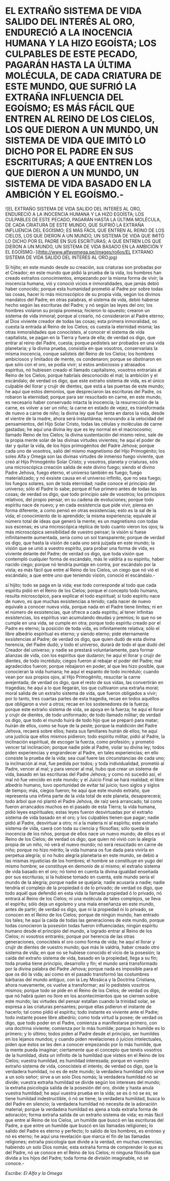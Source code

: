 # EL EXTRAÑO SISTEMA DE VIDA SALIDO DEL INTERÉS AL ORO, ENDURECIÓ A LA INOCENCIA HUMANA Y LA HIZO EGOÍSTA; LOS CULPABLES DE ESTE PECADO, PAGARÁN HASTA LA ÚLTIMA MOLÉCULA, DE CADA CRIATURA DE ESTE MUNDO, QUE SUFRIÓ LA EXTRAÑA INFLUENCIA DEL EGOÍSMO; ES MÁS FÁCIL QUE ENTREN AL REINO DE LOS CIELOS, LOS QUE DIERON A UN MUNDO, UN SISTEMA DE VIDA QUE IMITÓ LO DICHO POR EL PADRE EN SUS ESCRITURAS; A QUE ENTREN LOS QUE DIERON A UN MUNDO, UN SISTEMA DE VIDA BASADO EN LA AMBICIÓN Y EL EGOÍSMO.-

![EL EXTRAÑO SISTEMA DE VIDA SALIDO DEL INTERÉS AL ORO, ENDURECIÓ A LA INOCENCIA HUMANA Y LA HIZO EGOÍSTA; LOS CULPABLES DE ESTE PECADO, PAGARÁN HASTA LA ÚLTIMA MOLÉCULA, DE CADA CRIATURA DE ESTE MUNDO, QUE SUFRIÓ LA EXTRAÑA INFLUENCIA DEL EGOÍSMO; ES MÁS FÁCIL QUE ENTREN AL REINO DE LOS CIELOS, LOS QUE DIERON A UN MUNDO, UN SISTEMA DE VIDA QUE IMITÓ LO DICHO POR EL PADRE EN SUS ESCRITURAS; A QUE ENTREN LOS QUE DIERON A UN MUNDO, UN SISTEMA DE VIDA BASADO EN LA AMBICIÓN Y EL EGOÍSMO.-](http://www.alfayomega.pe/images/rollos/EL EXTRANO SISTEMA DE VIDA SALIDO DEL INTERES AL ORO.jpg)

Sí hijito; en este mundo desde su creación, sus criaturas son probadas por el Creador; en este mundo que pidió la prueba de la vida, los hombres han creado extraños conocimientos, empezando por la misma forma de vivir; la inocencia humana, vió y conoció vicios e inmoralidades, que jamás debió haber conocido; porque esta humanidad prometió al Padre por sobre todas las cosas, hacer lo más microscópico de su propia vida, según los divinos mandatos del Padre; en otras palabras, el sistema de vida, debió haberse hecho según las escrituras del Padre; y nó según las leyes del oro; los hombres violaron su propia promesa; hicieron lo opuesto; crearon un sistema de vida inmoral; porque al crearlo, nó consideraron al Padre eterno; al Dios viviente creador de todas las cosas; esta primera inmoralidad, os cuesta la entrada al Reino de los Cielos; os cuesta la eternidad misma; las otras inmoralidades que conocísteis, al conocer el sistema de vida capitalista, se pagan en la Tierra y fuera de ella; de verdad os digo, que entrar al reino del Padre, cuesta; porque pedísteis ser probados en una vida planetaria; y la divina prueba, consistía en que vosotros, conservaríais la misma inocencia, conque salísteis del Reino de los Cielos; los hombres ambiciosos y limitados de mente, os condenaron; porque se obstinaron en que sólo con el oro, se podía vivir; si estos ambiciosos y atrasados espíritus, nó hubiesen creado el llamado capitalismo, vosotros entraríais al Reino de los Cielos; porque habríais desconocido el mal; la ambición y el escándalo; de verdad os digo, que este extraño sistema de vida, es el único culpable del llorar y crujir de dientes, que está a las puertas de este mundo; he aquí que estos demoníos, que despreciaron las escrituras del Padre, os robaron la eternidad; porque para ser resucitado en carne, en este mundo, es necesario haber conservado intacta la inocencía; la resurrección de la carne, es volver a ser un niño; la carne en estado de vejez, es transformada de nuevo a carne de niño; la divina ley que fue lenta en daros la vida, desde el vientre de la madre, ahora será instantánea; renovando a la velocidad del pensamientos, del Hijo Solar Cristo, todas las células y moléculas de carne gastadas; he aquí una divina ley que es ley normal en el macrocosmo; llamado Reino de los Cielos; la divina sustentación del mismo reino, sale de la propia mente solar de las divinas virtudes vivientes; he aquí el poder de dar y quitar la vida, de los hijos primogénitos del Padre Jehova; porque cada uno de vosotros, salió del mismo magnetismo del Hijo Primogénito; los soles Alfa y Omega son las divinas virtudes de inmenso fuego viviente, que creó al Hijo Primogénito Solar Cristo; y vosotros, planeta y criaturas, sóis una microscópica creación salida de este divino fuego; siendo el divino Padre Jehova, fuego eterno, el universo también es fuego; fuego materializado; y nó exsiste causa en el universo infinito, que no sea fuego; los fuegos solares, son de toda eternidad; nadie conoce el principio del universo; sólo el Padre lo sabe; porque él fue primero antes de todas las cosas; de verdad os digo, que todo principio sale de vosotros; los principios relativos, del propio pensar, en su cadena de evoluciones; porque todo espíritu nace de nuevo; y en cada exsistencia que pide vivir, piensa en forma diferente, a como pensó en otras exsistencias; esto es la sal de la vida; el conocimiento de lo aprendido; la misma experiencia; equivale al número total de ideas que generó la mente; es un magnetismo con todas sus escenas; es una microscópica réplica de todo cuanto vieron los ojos; la más microscópica sensibilidad de vuestro pensar; la visión si fuese infinitamente aumentada, sería como un sol transparente; porque de verdad os digo, que hasta la visión de cada uno será juzjada en este mundo; la visión que se unió a vuestro espíritu, para probar una forma de vida, es viviente delante del Padre; de verdad os digo, que toda visión que contempló cualquier forma de escándalo, más le valdría a su espíritu, haber nacido ciego; porque nó tendría puntaje en contra, por escándalo por la vista; es más fácil que entre al Reino de los Cielos, un ciego que nó vió el escándalo; a que entre uno que teniendo visión, conoció el escándalo.-

sí hijito; todo se paga en la vida; ese todo corresponde al todo que cada espíritu pidió en el Reino de los Cielos; porque el concepto todo humano, resulta microscópico, para explicar el todo espíritual; si todo espíritu nace de nuevo, es que muchas exsistencias a tenido; cada nacer de nuevo equivale a conocer nueva vida, porque nada en el Padre tiene límites; ni en el número de exsistencias, que ofrece a cada espíritu; al tener infinitas exsistencias, los espíritus van acumulando deudas y premios; lo que no se cumple en una vida, se cumple en otra; porque todo espíritu creado por el Padre es eterno; la posición de toda vida, es infinitamente relativa; sólo el libre albedrío espíritual es eterno; y siendo eterno; pide eternamente exsistencias al Padre; de verdad os digo, que quien dudó de esta divina herencia, del Padre dudó; y todo el universo, durará de todo el que dudó del Creador del universo; y nadie se prestará voluntariamente, para formar alianzas de vida, con los espíritus que dudaron; he aquí el llorar y crujir de dientes, de todo incrédulo; ciegos fueron al rebajar el poder del Padre; mal agradecidos fueron; porque rebajaron en poder, al que les hizo posible, que conocieran la vida humana; he aquí el espanto de todo incrédulo; cuando vean por sus propios ojos, al Hijo Primogénito, resucitar la carne avejentada; de verdad os digo, que el resto de sus vidas, las convertirán en tragedias; he aquí a lo que llegarán, los que cultivaron una extraña moral; moral salida de un extraño sistema de vida, que fueron obligados a vivir; por lo tanto, tres cuartas partes de esta tragedia, recae en todos aquéllos que obligaron a vivir a otros; recae en los sostenedores de la fuerza; porque este extraño sistema de vida, se apoya en la fuerza; he aquí el llorar y crujir de dientes, de todo uniformado; de todo llamado militar; de verdad os digo, que todo el mundo huirá de todo hijo que se preparó para matar; huirán de ellos, como se huye de la peste; porque la maldición del Padre Jehova, recaerá sobre ellos; hasta sus familiares huirán de ellos; he aquí una justicia que ellos mismos pidieron; todo espíritu militar, pidió al Padre, la inclinación espíritual, de escoger la fuerza, como profesión; y prometió vencer tal inclinación; porque nadie pide al Padre, violar su divina ley; todos piden experiencias y engrandecer al Padre, en tales experiencias; en ello consiste la prueba de la vida; sea cual fuere las circunstancias de cada uno; la inclinación al mal, fue pedida por todos; y toda individualidad, prometió al Padre, vencer al mal; y para vencer al mal, hubo que crear un sistema de vida, basado en las escrituras del Padre Jehova; y como nó sucedió así, el mal nó fue vencido en este mundo; y el Juicio Final se hará realidad; el libre albedrío humano, tuvo oportunidad de evitar tal juicio; tuvo siglos y siglos de tiempo; más, ciegos fueron; he aquí que este mundo extraño, que representa una ínfima parte de la vida total de este planeta, desaparecerá; todo árbol que nó plantó el Padre Jehova, de raíz será arrancado; tal como fueron arrancados muchos en el pasado de esta Tierra; la vida humana, pidió leyes espírituales; estas leyes fueron desvirtuadas por el extraño sistema de vida basado en el oro; y los culpables tienen que pagar; nadie pidió al Padre, desvirtuar a otro; ni a la materia ni al espíritu; este extraño sistema de vida, caerá con toda su ciencia y filosofías; sólo queda la inocencia de los niños, porque de ellos nace un nuevo mundo; de ellos es el Reino de los Cielos; de verdad os digo, que quien nó vivió con la alegría propia de un niño, nó verá el nuevo mundo; nó será resucitado en carne de niño; porque no hizo mérito; la vida humana os fue dada para vivirla en perpetua alegría; si no hubo alegría planetaria en este mundo, se debió a las mismas injusticias de los hombres; el hombre se constituye en yugo del mismo hombre; se constituye en demonio de sí mismo; el extraño sistema de vida basado en el oro; nó tomó en cuenta la divina igualdad enseñada por sus escrituras; si la hubiese tomado en cuenta, este mundo sería el mundo de la alegría; porque nadie se quejaría; nadie acusaría a nadie; nadie tendría el complejo de la propiedad ó de lo privado; de verdad os digo, que todo aquél que defendió en esta vida la llamada propiedad ó lo privado, nó entrará al Reino de los Cielos; ni una molécula de tales complejos, se lleva el espíritu; sólo deja un egoísmo y una mala enseñanza en este mundo, antes de partir; de verdad os digo, que ni la propiedad ni lo privado, se conocen en el Reino de los Cielos; porque de ningún mundo, han entrado los tales; he aquí la caída de todas las generaciones de este mundo, porque todas conocieron la posesión todas fueron influenciadas; ningún espíritu humano desde el principio del mundo, a logrado entrar al Reino de los Cielos; ni vosotros entraréis; porque por herencia de las otras generaciones, conocísteis el oro como forma de vida; he aquí el llorar y crujir de dientes de vuestro mundo; que más le valdría, haber creado otro sistema de vida; en que no se hubiese conocido el vicio de la posesión; la caída del extraño sistema de vida, basado en la propiedad, llega a su fín; toda prueba tiene principio, desarrollo y fín; el mundo será transformado por la divina palabra del Padre Jehova; porque nada es imposible para el que os dió la vida; así como en el pasado transformó las costumbres bárbaras del mundo antiguo, con la Ley Mosáica y la Doctrina Cristiana, ahora nuevamente, os vuelve a transformar; así lo pedisteis vosotros mismos; porque todo se pide en el Reino de los Cielos; de verdad os digo, que nó habrá quien no llore en los acontecimientos que se ciernen sobre este mundo; las virtudes del pensar estallan cuando la trinidad solar, se expresa a las criaturas pensantes; porque ellas pidieron el instante de hacerlo; tal como pidió el espíritu; todo instante es viviente ante el Padre; todo instante posee libre albedrío; como toda virtud la posee; de verdad os digo, que todo poder en el Padre, comienza a manifestarse primero, con una doctrina viviente; comienza por lo más humilde; porque lo humilde es lo primero; y lo último; todos piden al Padre desde el principio, ser humildes en los lejanos mundos; y cuando piden revelaciones ó juicios intelectuales, piden que éstos se les den a conocer empezando por lo más humilde, que la mente pueda imaginar; ciertamente que el concepto que tenéis vosotros de la humildad, dista un infinito de la humildad que vísteis en el Reino de los Cielos; vuestra humildad, es humildad interesada; porque en vuestro extraño sistema de vida, conocísteis el interés; de verdad os digo, que la verdadera humildad, no es de este mundo; la verdadera humildad sólo sirve a un solo señor; sirve a un solo Dios nomás; la verdadera humildad nó se divide; vuestra extraña humildad se divide según los intereses del mundo; la extraña psicología salida de la posesión del oro, divide y hasta anula vuestra humildad; he aquí vuestra prueba en la vida; se es ó nó se es; se tiene humildad indestructible, ó nó se tiene; la verdadera humildad, busca lo del Padre en silencio; la verdadera humildad nó necesita de la adoración material; porque la verdadera humildad es ajena a toda extraña forma de adoración; forma extraña salida de un extraño sistema de vida; es más fácil que entre al Reino de los Cielos, un humilde que buscó en las escrituras del Padre, a que entre un humilde que buscó en las llamadas religiones; lo salido del Padre es eterno y perfecto; lo salido de los hombres, es erróneo y nó es eterno; he aquí una revelación que marca el fín de las llamadas religiones; extraña psicología que divide a la verdad, en muchas creencias; habiendo un solo Dios nomás; esta extraña forma de comprender lo que es del Padre, nó se conoce en el Reino de los Cielos; ni ninguna filosofía que divida a los hijos del Padre; toda forma de división imaginable, nó se conoce.-

*Escribe: El Alfa y la Omega*
